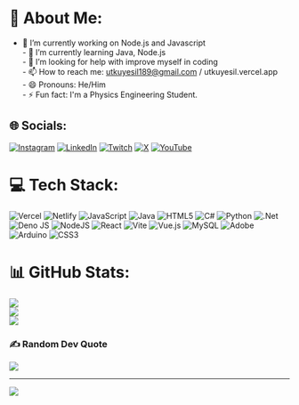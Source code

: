 # 💫 About Me:
- 🔭 I’m currently working on Node.js and Javascript <br>- 🌱 I’m currently learning Java, Node.js<br>- 🤔 I’m looking for help with improve myself in coding <br>- 📫 How to reach me: utkuyesil189@gmail.com / utkuyesil.vercel.app<br>- 😄 Pronouns: He/Him<br>- ⚡ Fun fact: I'm a Physics Engineering Student.


## 🌐 Socials:
[![Instagram](https://img.shields.io/badge/Instagram-%23E4405F.svg?logo=Instagram&logoColor=white)](https://instagram.com/utkysll) [![LinkedIn](https://img.shields.io/badge/LinkedIn-%230077B5.svg?logo=linkedin&logoColor=white)](https://linkedin.com/in/utku-ye%C5%9Fil-095a79325/) [![Twitch](https://img.shields.io/badge/Twitch-%239146FF.svg?logo=Twitch&logoColor=white)](https://twitch.tv/digna_san) [![X](https://img.shields.io/badge/X-black.svg?logo=X&logoColor=white)](https://x.com/UtkuYesil781) [![YouTube](https://img.shields.io/badge/YouTube-%23FF0000.svg?logo=YouTube&logoColor=white)](https://youtube.com/@Bilgisayarmuhendisi_26) 

# 💻 Tech Stack:
![Vercel](https://img.shields.io/badge/vercel-%23000000.svg?style=flat&logo=vercel&logoColor=white) ![Netlify](https://img.shields.io/badge/netlify-%23000000.svg?style=flat&logo=netlify&logoColor=#00C7B7) ![JavaScript](https://img.shields.io/badge/javascript-%23323330.svg?style=flat&logo=javascript&logoColor=%23F7DF1E) ![Java](https://img.shields.io/badge/java-%23ED8B00.svg?style=flat&logo=openjdk&logoColor=white) ![HTML5](https://img.shields.io/badge/html5-%23E34F26.svg?style=flat&logo=html5&logoColor=white) ![C#](https://img.shields.io/badge/c%23-%23239120.svg?style=flat&logo=csharp&logoColor=white) ![Python](https://img.shields.io/badge/python-3670A0?style=flat&logo=python&logoColor=ffdd54) ![.Net](https://img.shields.io/badge/.NET-5C2D91?style=flat&logo=.net&logoColor=white) ![Deno JS](https://img.shields.io/badge/deno%20js-000000?style=flat&logo=deno&logoColor=white) ![NodeJS](https://img.shields.io/badge/node.js-6DA55F?style=flat&logo=node.js&logoColor=white) ![React](https://img.shields.io/badge/react-%2320232a.svg?style=flat&logo=react&logoColor=%2361DAFB) ![Vite](https://img.shields.io/badge/vite-%23646CFF.svg?style=flat&logo=vite&logoColor=white) ![Vue.js](https://img.shields.io/badge/vue.js-%2335495e.svg?style=flat&logo=vuedotjs&logoColor=%234FC08D) ![MySQL](https://img.shields.io/badge/mysql-4479A1.svg?style=flat&logo=mysql&logoColor=white) ![Adobe](https://img.shields.io/badge/adobe-%23FF0000.svg?style=flat&logo=adobe&logoColor=white) ![Arduino](https://img.shields.io/badge/-Arduino-00979D?style=flat&logo=Arduino&logoColor=white) ![CSS3](https://img.shields.io/badge/css3-%231572B6.svg?style=flat&logo=css3&logoColor=white)
# 📊 GitHub Stats:
![](https://github-readme-stats.vercel.app/api?username=UtkYsl&theme=radical&hide_border=false&include_all_commits=true&count_private=true)<br/>
![](https://github-readme-streak-stats.herokuapp.com/?user=UtkYsl&theme=radical&hide_border=false)<br/>
![](https://github-readme-stats.vercel.app/api/top-langs/?username=UtkYsl&theme=radical&hide_border=false&include_all_commits=true&count_private=true&layout=compact)

### ✍️ Random Dev Quote
![](https://quotes-github-readme.vercel.app/api?type=horizontal&theme=radical)

---
[![](https://visitcount.itsvg.in/api?id=UtkYsl&icon=5&color=4)](https://visitcount.itsvg.in)

<!-- Proudly created with GPRM ( https://gprm.itsvg.in ) -->
